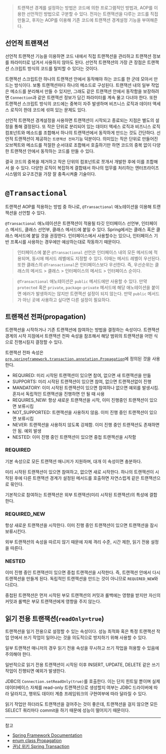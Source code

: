 > 트랜잭션 경계를 설정하는 방법은 코드에 의한 프로그램적인 방법과, AOP를 이용한 선언적인 방법으로 구분할 수 있다. 전자는 트랜잭션을 다루는 코드를 직접 만들고, 후자는 AOP를 이용해 기존 코드에 트랜잭션 경계설정 기능을 부여해준다.

## 선언적 트랜잭션
선언적 트랜잭션 기능을 이용하면 코드 내에서 직접 트랜잭션을 관리하고 트랜잭션 정보를 파라미터로 넘겨서 사용하지 않아도 된다. 선언적 트랜잭션의 가장 큰 장점은 트랜잭션 스크립트 방식의 코드를 탈피할 수 있다는 것이다.

트랜잭션 스크립트란 하나의 트랜잭션 안에서 동작해야 하는 코드를 한 군데 모아서 만드는 방식이다. 보통 트랜잭션마다 하나의 메소드로 구성된다. 트랜잭션 내의 일부 작업은 메소드를 분리해서 만들 수 있지만, 그래도 같은 트랜잭션 안에서 동작함을 보장하려면 `Connection`과 같은 트랜잭션 정보가 담긴 파라미터를 계속 물고 다녀야 한다. 또한 트랜잭션 스크립트 방식의 코드에는 중복이 자주 발생하며 비즈니스 로직과 데이터 액세스 로직이 한데 코드에 섞여 있는 문제도 있다.

선언적 트랜잭션 경계설정을 사용하면 트랜잭션이 시작되고 종료되는 지점은 별도의 설정을 통해 결정된다. 또 작은 단위로 분리되어 있는 데이터 액세스 로직과 비즈니스 로직 컴포넌트와 메소드를 조합해서 하나의 트랜잭션에서 동작하게 만드는 것도 간단하다. 선언적 트랜잭션이 제공하는 `트랜잭션 전파`기능 덕분이다. 의미있는 작은 단위로 만들어진 오브젝트와 메소드를 적절한 순서대로 조합해서 호출하기만 하면 코드의 중복 없이 다양한 트랜잭션 안에서 동작하는 코드를 만들 수 있다.

결국 코드의 중복을 제거하고 작은 단위의 컴포넌트로 쪼개서 개발한 후에 이를 조합해서 쓸 수 있다. 다양한 로직이 복잡하게 결합돼서 하나의 업무를 처리하는 엔터프라이즈 시스템의 요구조건을 가장 잘 충족시켜줄 기술이다.

# `@Transactional`
트랜잭션 AOP를 적용하는 방법 중 하나로, `@Transactional` 애노테이션을 이용해 트랜잭션을 선언할 수 있다. 

`@Transactional` 애노테이션은 트랜잭션이 적용될 타깃 인터페이스 선언부, 인터페이스 메서드, 클래스 선언부, 클래스 메서드에 붙일 수 있다. Spring에서는 클래스 혹은 클래스 메서드에 붙일 것을 권장한다. 인터페이스에서 사용할수는 있으나, 인터페이스 기반 프록시를 사용하는 경우에만 예상하는대로 작동하기 때문이다.

> 인터페이스에 붙은 `@Transactional` 선언은 인터페이스 내의 모든 메서드에 적용되며, 동시에 메서드 레벨에도 지정할 수 있다. 이때는 메서드 레벨이 우선된다. 또한 클래스의 `@Transactional`은 인터페이스보다 우선한다. 즉, 우선순위는 클래스의 메서드 > 클래스 > 인터페이스의 메서드 > 인터페이스 순이다.

> `@Transactional` 애노테이션은 `public` 메서드에만 사용할 수 있다. 만약 `protected` 혹은 `private`, `package-private` 메서드에 해당 애노테이션을 붙이면 에러가 발생하지는 않지만 트랜잭션 설정이 되지 않는다. 만약 `public` 메서드가 아닌 곳에 사용하고 싶다면 다른 설정이 필요하다.

## 트랜잭션 전파(propagation)
트랜잭션을 시작하거나 기존 트랜잭션에 참여하는 방법을 결정하는 속성이다. 트랜잭션 경계의 시작 지점에서 트랜잭션 전파 속성을 참조해서 해당 범위의 트랜잭션을 어떤 식으로 진행시킬지 결정할 수 있다.

트랜잭션 전파 속성은[`org.springframework.transaction.annotation.Propagation`](https://docs.spring.io/spring-framework/docs/current/javadoc-api/org/springframework/transaction/annotation/Propagation.html)에 정의된 것을 사용한다.

- REQUIRED: 미리 시작된 트랜잭션이 있으면 참여, 없으면 새 트랜잭션을 만듦
- SUPPORTS: 미리 시작된 트랜잭션이 있으면 참여, 없으면 트랜잭션없이 진행
- MANDATORY: 이미 시작된 트랜잭션이 있으면 참여하나 없으면 예외를 발생시킴. 혼자서 독립적인 트랜잭션을 진행하면 안 될 때 사용
- REQUIRES_NEW: 항상 새로운 트랜잭션을 시작, 이미 진행중인 트랜잭션이 있으면 보류시킴
- NOT_SUPPORTED: 트랜잭션을 사용하지 않음. 이미 진행 중인 트랜잭션이 있으면 보류시킴
- NEVER: 트랜잭션을 사용하지 않도록 강제함. 이미 진행 중인 트랜잭션도 존재하면 안 됨. 예외 발생
- NESTED: 이미 진행 중인 트랜잭션이 있으면 중첩 트랜잭션을 시작함

### REQUIRED
기본 속성으로 모든 트랜잭션 매니저가 지원하며, 대개 이 속성이면 충분하다.

미리 시작된 트랜잭션이 있으면 참여하고, 없으면 새로 시작한다. 하나의 트랜잭션이 시작된 후에 다른 트랜잭션 경계가 설정된 메서드를 호출하면 자연스럽게 같은 트랜잭션으로 묶인다.

기본적으로 참여하는 트랜잭션은 외부 트랜잭션(미리 시작된 트랜잭션)의 특성에 결합한다. 

### REQUIRED_NEW
항상 새로운 트랜잭션을 시작한다. 이미 진행 중인 트랜잭션이 있으면 트랜잭션을 잠시 보류시킨다. 

외부 트랜잭션의 속성을 따르지 않기 때문에 자체 격리 수준, 시간 제한, 읽기 전용 설정을 따른다.

### NESTED
이미 진행 중인 트랜잭션이 있으면 중첩 트랜잭션을 시작한다. 즉, 트랜잭션 안에서 다시 트랜잭션을 만들게 된다. 독립적인 트랜잭션을 만드는 것이 아니므로 `REQUIRED_NEW`와 다르다.

중첩된 트랜잭션은 먼저 시작된 부모 트랜잭션의 커밋과 롤백에는 영향을 받지만 자신의 커밋과 롤백은 부모 트랜잭션에게 영향을 주지 않는다.

## 읽기 전용 트랜잭션(`readOnly=true`)
트랜잭션을 일기 전용으로 설정할 수 있는 속성이다. 성능 최적화 혹은 특정 트랜잭션 작업 안에서 쓰기 작업이 일어나는 것을 의도적으로 방지하기 위해 사용할 수 있다.

일부 트랜잭션 매니저의 경우 읽기 전용 속성을 무시하고 쓰기 작업을 허용할 수 있음에 주의해야 한다.

일반적으로 읽기 전용 트랜잭션이 시작된 이후 INSERT, UPDATE, DELETE 같은 쓰기 작업이 진행되면 예외가 발생한다.

JDBC의 `Connection.setReadOnly(true)`를 호출한다. 이는 단지 힌트일 뿐이며 실제 데이터베이스 자체를 read-only 트랜잭션으로 생성할지 여부는 JDBC 드라이버에 따라 달라지고, 행위도 데이터 계층 프레임워크의 구현여부에 따라 달라질 수 있다.

읽기 작업만 하더라도 트랜잭션을 걸어주는 것이 좋은데, 트랜잭션을 걸지 않으면 모든 SELECT 쿼리마다 commit을 하기 때문에 성능이 떨어지기 때문이다.

---
참고
- [Spring Framework Documentation](https://docs.spring.io/spring-framework/docs/current/reference/html/data-access.html#transaction-declarative-annotations)
- [enum class Propagation](https://docs.spring.io/spring-framework/docs/current/javadoc-api/org/springframework/transaction/annotation/Propagation.html)
- [권남 위키 Spring Transaction](https://kwonnam.pe.kr/wiki/springframework/transaction)
